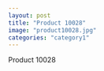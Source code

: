 ```yaml
---
layout: post
title: "Product 10028"
image: "product10028.jpg"
categories: "category1"
---
```

Product 10028
